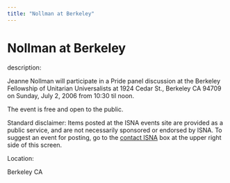 ```yaml
---
title: "Nollman at Berkeley"
---
```


# Nollman at Berkeley

  
description:  
  


Jeanne Nollman will participate in a Pride panel discussion at the Berkeley Fellowship of Unitarian Universalists at 1924 Cedar St., Berkeley CA 94709 on Sunday, July 2, 2006 from 10:30 til noon.

  
  


The event is free and open to the public.

  
  


Standard disclaimer: Items posted at the ISNA events site are provided as a public service, and are not necessarily sponsored or endorsed by ISNA. To suggest an event for posting, go to the [contact ISNA][1] box at the upper right side of this screen.

  


  


  
Location:  
  
Berkeley CA

 [1]: /about/contact